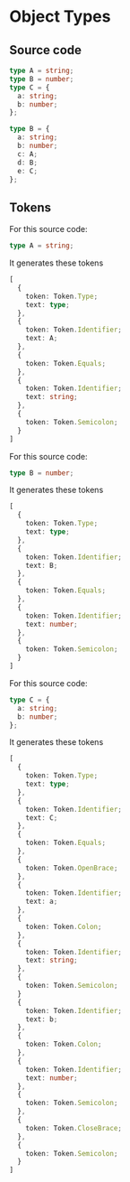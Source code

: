 # Object Types

## Source code

```ts
type A = string;
type B = number;
type C = {
  a: string;
  b: number;
};

type B = {
  a: string;
  b: number;
  c: A;
  d: B;
  e: C;
};
```

## Tokens

For this source code:

```ts
type A = string;
```

It generates these tokens

```ts
[
  {
    token: Token.Type;
    text: type;
  },
  {
    token: Token.Identifier;
    text: A;
  },
  {
    token: Token.Equals;
  },
  {
    token: Token.Identifier;
    text: string;
  },
  {
    token: Token.Semicolon;
  }
]
```

For this source code:

```ts
type B = number;
```

It generates these tokens

```ts
[
  {
    token: Token.Type;
    text: type;
  },
  {
    token: Token.Identifier;
    text: B;
  },
  {
    token: Token.Equals;
  },
  {
    token: Token.Identifier;
    text: number;
  },
  {
    token: Token.Semicolon;
  }
]
```

For this source code:

```ts
type C = {
  a: string;
  b: number;
};
```

It generates these tokens

```ts
[
  {
    token: Token.Type;
    text: type;
  },
  {
    token: Token.Identifier;
    text: C;
  },
  {
    token: Token.Equals;
  },
  {
    token: Token.OpenBrace;
  },
  {
    token: Token.Identifier;
    text: a;
  },
  {
    token: Token.Colon;
  },
  {
    token: Token.Identifier;
    text: string;
  },
  {
    token: Token.Semicolon;
  }
  {
    token: Token.Identifier;
    text: b;
  },
  {
    token: Token.Colon;
  },
  {
    token: Token.Identifier;
    text: number;
  },
  {
    token: Token.Semicolon;
  },
  {
    token: Token.CloseBrace;
  },
  {
    token: Token.Semicolon;
  }
]
```
